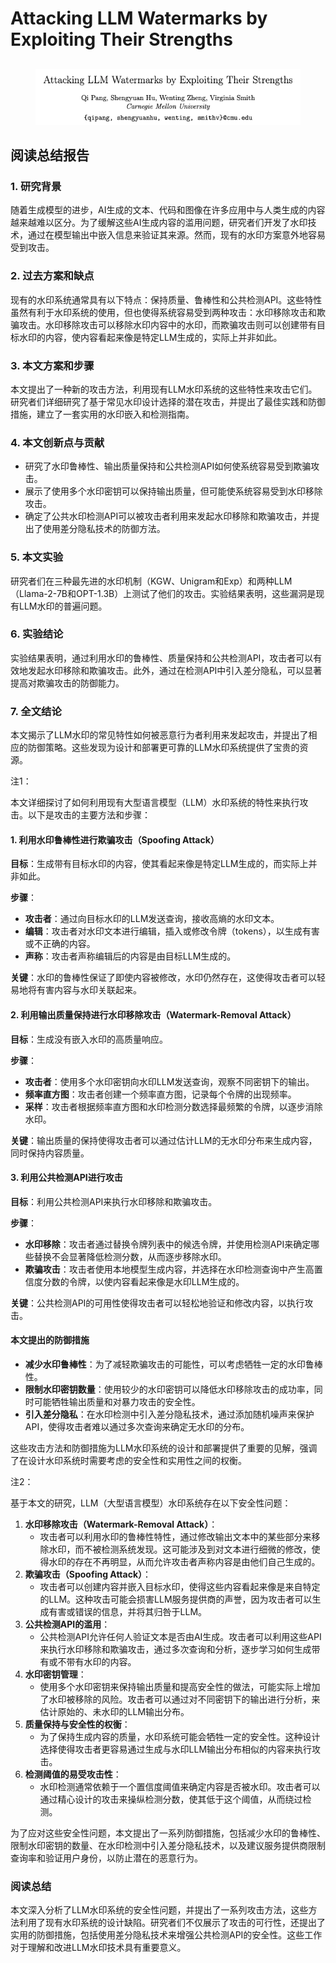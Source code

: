 # Attacking LLM Watermarks by Exploiting Their Strengths

##

<figure><img src="../.gitbook/assets/image (7) (1) (1) (1) (1) (1) (1) (1) (1) (1) (1).png" alt=""><figcaption></figcaption></figure>

## 阅读总结报告

### 1. 研究背景

随着生成模型的进步，AI生成的文本、代码和图像在许多应用中与人类生成的内容越来越难以区分。为了缓解这些AI生成内容的滥用问题，研究者们开发了水印技术，通过在模型输出中嵌入信息来验证其来源。然而，现有的水印方案意外地容易受到攻击。

### 2. 过去方案和缺点

现有的水印系统通常具有以下特点：保持质量、鲁棒性和公共检测API。这些特性虽然有利于水印系统的使用，但也使得系统容易受到两种攻击：水印移除攻击和欺骗攻击。水印移除攻击可以移除水印内容中的水印，而欺骗攻击则可以创建带有目标水印的内容，使内容看起来像是特定LLM生成的，实际上并非如此。

### 3. 本文方案和步骤

本文提出了一种新的攻击方法，利用现有LLM水印系统的这些特性来攻击它们。研究者们详细研究了基于常见水印设计选择的潜在攻击，并提出了最佳实践和防御措施，建立了一套实用的水印嵌入和检测指南。

### 4. 本文创新点与贡献

* 研究了水印鲁棒性、输出质量保持和公共检测API如何使系统容易受到欺骗攻击。
* 展示了使用多个水印密钥可以保持输出质量，但可能使系统容易受到水印移除攻击。
* 确定了公共水印检测API可以被攻击者利用来发起水印移除和欺骗攻击，并提出了使用差分隐私技术的防御方法。

### 5. 本文实验

研究者们在三种最先进的水印机制（KGW、Unigram和Exp）和两种LLM（Llama-2-7B和OPT-1.3B）上测试了他们的攻击。实验结果表明，这些漏洞是现有LLM水印的普遍问题。

### 6. 实验结论

实验结果表明，通过利用水印的鲁棒性、质量保持和公共检测API，攻击者可以有效地发起水印移除和欺骗攻击。此外，通过在检测API中引入差分隐私，可以显著提高对欺骗攻击的防御能力。

### 7. 全文结论

本文揭示了LLM水印的常见特性如何被恶意行为者利用来发起攻击，并提出了相应的防御策略。这些发现为设计和部署更可靠的LLM水印系统提供了宝贵的资源。



注1：

本文详细探讨了如何利用现有大型语言模型（LLM）水印系统的特性来执行攻击。以下是攻击的主要方法和步骤：

#### 1. 利用水印鲁棒性进行欺骗攻击（Spoofing Attack）

**目标**：生成带有目标水印的内容，使其看起来像是特定LLM生成的，而实际上并非如此。

**步骤**：

* **攻击者**：通过向目标水印的LLM发送查询，接收高熵的水印文本。
* **编辑**：攻击者对水印文本进行编辑，插入或修改令牌（tokens），以生成有害或不正确的内容。
* **声称**：攻击者声称编辑后的内容是由目标LLM生成的。

**关键**：水印的鲁棒性保证了即使内容被修改，水印仍然存在，这使得攻击者可以轻易地将有害内容与水印关联起来。

#### 2. 利用输出质量保持进行水印移除攻击（Watermark-Removal Attack）

**目标**：生成没有嵌入水印的高质量响应。

**步骤**：

* **攻击者**：使用多个水印密钥向水印LLM发送查询，观察不同密钥下的输出。
* **频率直方图**：攻击者创建一个频率直方图，记录每个令牌的出现频率。
* **采样**：攻击者根据频率直方图和水印检测分数选择最频繁的令牌，以逐步消除水印。

**关键**：输出质量的保持使得攻击者可以通过估计LLM的无水印分布来生成内容，同时保持内容质量。

#### 3. 利用公共检测API进行攻击

**目标**：利用公共检测API来执行水印移除和欺骗攻击。

**步骤**：

* **水印移除**：攻击者通过替换令牌列表中的候选令牌，并使用检测API来确定哪些替换不会显著降低检测分数，从而逐步移除水印。
* **欺骗攻击**：攻击者使用本地模型生成内容，并选择在水印检测查询中产生高置信度分数的令牌，以使内容看起来像是水印LLM生成的。

**关键**：公共检测API的可用性使得攻击者可以轻松地验证和修改内容，以执行攻击。

#### 本文提出的防御措施

* **减少水印鲁棒性**：为了减轻欺骗攻击的可能性，可以考虑牺牲一定的水印鲁棒性。
* **限制水印密钥数量**：使用较少的水印密钥可以降低水印移除攻击的成功率，同时可能牺牲输出质量和对暴力攻击的安全性。
* **引入差分隐私**：在水印检测中引入差分隐私技术，通过添加随机噪声来保护API，使得攻击者难以通过多次查询来确定无水印的分布。

这些攻击方法和防御措施为LLM水印系统的设计和部署提供了重要的见解，强调了在设计水印系统时需要考虑的安全性和实用性之间的权衡。



注2：

基于本文的研究，LLM（大型语言模型）水印系统存在以下安全性问题：

1. **水印移除攻击（Watermark-Removal Attack）**：
   * 攻击者可以利用水印的鲁棒性特性，通过修改输出文本中的某些部分来移除水印，而不被检测系统发现。这可能涉及到对文本进行细微的修改，使得水印的存在不再明显，从而允许攻击者声称内容是由他们自己生成的。
2. **欺骗攻击（Spoofing Attack）**：
   * 攻击者可以创建内容并嵌入目标水印，使得这些内容看起来像是来自特定的LLM。这种攻击可能会损害LLM服务提供商的声誉，因为攻击者可以生成有害或错误的信息，并将其归咎于LLM。
3. **公共检测API的滥用**：
   * 公共检测API允许任何人验证文本是否由AI生成。攻击者可以利用这些API来执行水印移除和欺骗攻击，通过多次查询和分析，逐步学习如何生成带有或不带有水印的内容。
4. **水印密钥管理**：
   * 使用多个水印密钥来保持输出质量和提高安全性的做法，可能实际上增加了水印被移除的风险。攻击者可以通过对不同密钥下的输出进行分析，来估计原始的、未水印的LLM输出分布。
5. **质量保持与安全性的权衡**：
   * 为了保持生成内容的质量，水印系统可能会牺牲一定的安全性。这种设计选择使得攻击者更容易通过生成与水印LLM输出分布相似的内容来执行攻击。
6. **检测阈值的易受攻击性**：
   * 水印检测通常依赖于一个置信度阈值来确定内容是否被水印。攻击者可以通过精心设计的攻击来操纵检测分数，使其低于这个阈值，从而绕过检测。

为了应对这些安全性问题，本文提出了一系列防御措施，包括减少水印的鲁棒性、限制水印密钥的数量、在水印检测中引入差分隐私技术，以及建议服务提供商限制查询率和验证用户身份，以防止潜在的恶意行为。





### 阅读总结

本文深入分析了LLM水印系统的安全性问题，并提出了一系列攻击方法，这些方法利用了现有水印系统的设计缺陷。研究者们不仅展示了攻击的可行性，还提出了实用的防御措施，包括使用差分隐私技术来增强公共检测API的安全性。这些工作对于理解和改进LLM水印技术具有重要意义。
